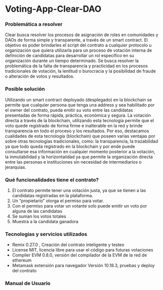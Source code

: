 # Voting-App-Clear-DAO

### Problemática a resolver
Clear busca resolver los procesos de asignación de roles en comunidades y DAOs de forma simple y transparente, a través de un smart contract.
El objetivo es poder brindarles el script del contrato a cualquier protocolo u organización que quiera utilizarla para un proceso de votación interna de definición de candidatas para desarrollar un rol específico en su organización durante un tiempo determinado. 
Se busca resolver la problemática de la falta de transparencia y practicidad en los procesos tradicionales de votación, la lentitud o burocracia y la posibilidad de fraude o alteración de votos y resultados.

### Posible solución
Utilizando un smart contract deployado (desplegado) en la blockchain se permite que cualquier persona que tenga una address y sea habilitado por el owner del contrato, pueda emitir su voto entre las candidatas presentadas de forma rápida, práctica, económica y segura. La votación directa a través de la blockchain, utilizando esta tecnología permite que el voto quede registrado de forma firme e inalterable en la red y brinde transparencia en todo el proceso y los resultados.
Por eso, destacamos cualidades de esta tecnología (blockchain) que poseen varias ventajas por sobre otras tecnologías tradicionales, como: la transparencia, la trazabilidad ya que todo queda registrado en la blockchain y por ende puede consultarse esa información en cualquier momento posterior a la votación, la inmutabilidad y la horizontalidad ya que permite la organización directa entre las personas e instituciones sin necesidad de intermediarios o jerarquías.

### Qué funcionalidades tiene el contrato?
1. El contrato permite tener una votación justa, ya que se tienen a las candidatas registradas en la plataforma.
2. Un “propietario” otorga el permiso para votar.
3. Con el permiso para votar un votante solo puede emitir un voto por alguna de las candidatas
4. Se suman los votos totales
5. Muestra a la candidata ganadora

### Tecnologías y servicios utilizados
- Remix 0.27.0 , Creación del contrato inteligente y testeo
- License MIT, licencia libre para usar el código para futuras votaciones
- Compiler EVM 0.8.0, versión del compilador de la EVM de la red de ethereum
- Metamask extensión para navegador Versión 10.18.3, pruebas y deploy del contrato

### Manual de Usuario
